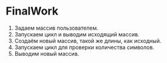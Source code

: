 # FinalWork
1. Задаем массив пользователем.
2. Запускаем цикл и выводим исходящий массив.
3. Создаём новый массив, такой же длины, как исходный.
4. Запускаем цикл для проверки количества символов.
5. Выводим новый массив.
